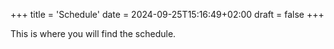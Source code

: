 +++
title = 'Schedule'
date = 2024-09-25T15:16:49+02:00
draft = false
+++

This is where you will find the schedule.
